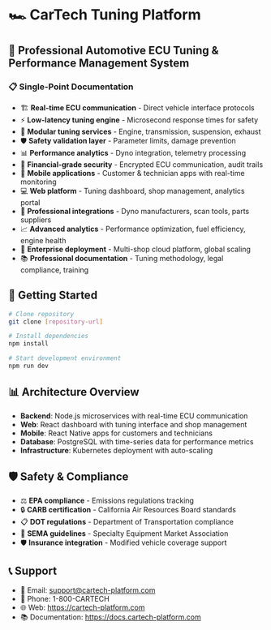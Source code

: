 # 🏎️ CarTech Tuning Platform

## 🚀 Professional Automotive ECU Tuning & Performance Management System

### 📋 Single-Point Documentation

- 🏗️ **Real-time ECU communication** - Direct vehicle interface protocols
- ⚡ **Low-latency tuning engine** - Microsecond response times for safety
- 🔧 **Modular tuning services** - Engine, transmission, suspension, exhaust
- 🛡️ **Safety validation layer** - Parameter limits, damage prevention
- 📊 **Performance analytics** - Dyno integration, telemetry processing
- 🔐 **Financial-grade security** - Encrypted ECU communication, audit trails
- 📱 **Mobile applications** - Customer & technician apps with real-time monitoring
- 💻 **Web platform** - Tuning dashboard, shop management, analytics portal
- 🔄 **Professional integrations** - Dyno manufacturers, scan tools, parts suppliers
- 📈 **Advanced analytics** - Performance optimization, fuel efficiency, engine health
- 🚀 **Enterprise deployment** - Multi-shop cloud platform, global scaling
- 📚 **Professional documentation** - Tuning methodology, legal compliance, training


## 🏁 Getting Started
```bash
# Clone repository
git clone [repository-url]

# Install dependencies
npm install

# Start development environment
npm run dev
```

## 📊 Architecture Overview
- **Backend**: Node.js microservices with real-time ECU communication
- **Web**: React dashboard with tuning interface and shop management
- **Mobile**: React Native apps for customers and technicians
- **Database**: PostgreSQL with time-series data for performance metrics
- **Infrastructure**: Kubernetes deployment with auto-scaling

## 🛡️ Safety & Compliance
- ⚖️ **EPA compliance** - Emissions regulations tracking
- 🔒 **CARB certification** - California Air Resources Board standards
- 📋 **DOT regulations** - Department of Transportation compliance
- 🏁 **SEMA guidelines** - Specialty Equipment Market Association
- 🛡️ **Insurance integration** - Modified vehicle coverage support

## 📞 Support
- 📧 Email: support@cartech-platform.com
- 📱 Phone: 1-800-CARTECH
- 🌐 Web: https://cartech-platform.com
- 📚 Documentation: https://docs.cartech-platform.com
